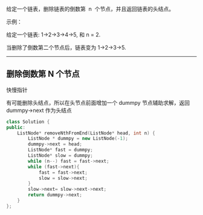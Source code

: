 给定一个链表，删除链表的倒数第  n  个节点，并且返回链表的头结点。

示例：

给定一个链表: 1->2->3->4->5, 和 n = 2.

当删除了倒数第二个节点后，链表变为 1->2->3->5.

---

## 删除倒数第 N 个节点

快慢指针

有可能删除头结点，所以在头节点前面增加一个 dummpy 节点辅助求解，返回 dummpy->next 作为头结点

```cpp
class Solution {
public:
    ListNode* removeNthFromEnd(ListNode* head, int n) {
        ListNode * dummpy = new ListNode(-1);
        dummpy->next = head;
        ListNode* fast = dummpy;
        ListNode* slow = dummpy;
        while (n--) fast = fast->next;
        while (fast->next){
            fast = fast->next;
            slow = slow->next;
        }
        slow->next= slow->next->next;
        return dummpy->next;
    }
};
```
